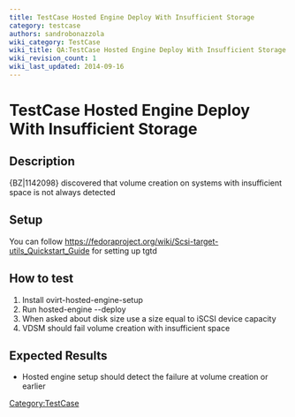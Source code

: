 ```yaml
---
title: TestCase Hosted Engine Deploy With Insufficient Storage
category: testcase
authors: sandrobonazzola
wiki_category: TestCase
wiki_title: QA:TestCase Hosted Engine Deploy With Insufficient Storage
wiki_revision_count: 1
wiki_last_updated: 2014-09-16
---
```


# TestCase Hosted Engine Deploy With Insufficient Storage

## Description

{BZ|1142098} discovered that volume creation on systems with insufficient space is not always detected

## Setup

You can follow <https://fedoraproject.org/wiki/Scsi-target-utils_Quickstart_Guide> for setting up tgtd

## How to test

1.  Install ovirt-hosted-engine-setup
2.  Run hosted-engine --deploy
3.  When asked about disk size use a size equal to iSCSI device capacity
4.  VDSM should fail volume creation with insufficient space

## Expected Results

*   Hosted engine setup should detect the failure at volume creation or earlier

<Category:TestCase>
